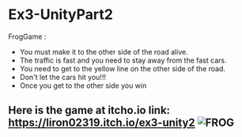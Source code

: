 # Ex3-UnityPart2

FrogGame :
* You must make it to the other side of the road alive.
* The traffic is fast and you need to stay away from the fast cars.
* You need to get to the yellow line on the other side of the road.
* Don't let the cars hit you!!!
* Once you get to the other side you win

Here is the game at itcho.io link: 
https://liron02319.itch.io/ex3-unity2
![FROG](https://github.com/L-DevelopGame/Ex3-UnityPart2/assets/57791415/e1485388-02ab-41e7-a866-d6cf819ff0d3)
---
